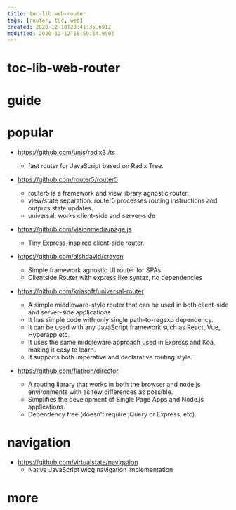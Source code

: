 ```yaml
---
title: toc-lib-web-router
tags: [router, toc, web]
created: 2020-12-10T20:41:35.691Z
modified: 2020-12-12T18:59:54.950Z
---
```


# toc-lib-web-router

# guide

# popular
- https://github.com/unjs/radix3 /ts
  - fast router for JavaScript based on Radix Tree.

- https://github.com/router5/router5
  - router5 is a framework and view library agnostic router.
  - view/state separation: router5 processes routing instructions and outputs state updates.
  - universal: works client-side and server-side

- https://github.com/visionmedia/page.js
  - Tiny Express-inspired client-side router.

- https://github.com/alshdavid/crayon
  - Simple framework agnostic UI router for SPAs
  - Clientside Router with express like syntax, no dependencies

- https://github.com/kriasoft/universal-router
  - A simple middleware-style router that can be used in both client-side and server-side applications
  - It has simple code with only single path-to-regexp dependency.
  - It can be used with any JavaScript framework such as React, Vue, Hyperapp etc.
  - It uses the same middleware approach used in Express and Koa, making it easy to learn.
  - It supports both imperative and declarative routing style.

- https://github.com/flatiron/director
  - A routing library that works in both the browser and node.js environments with as few differences as possible.
  - Simplifies the development of Single Page Apps and Node.js applications. 
  - Dependency free (doesn't require jQuery or Express, etc).
# navigation
- https://github.com/virtualstate/navigation
  - Native JavaScript wicg navigation implementation
# more
